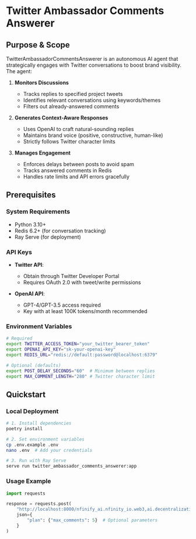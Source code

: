 # Twitter Ambassador Comments Answerer

## Purpose & Scope
TwitterAmbassadorCommentsAnswerer is an autonomous AI agent that strategically engages with Twitter conversations to boost brand visibility. The agent:

1. **Monitors Discussions**  
   - Tracks replies to specified project tweets
   - Identifies relevant conversations using keywords/themes
   - Filters out already-answered comments

2. **Generates Context-Aware Responses**  
   - Uses OpenAI to craft natural-sounding replies
   - Maintains brand voice (positive, constructive, human-like)
   - Strictly follows Twitter character limits

3. **Manages Engagement**  
   - Enforces delays between posts to avoid spam
   - Tracks answered comments in Redis
   - Handles rate limits and API errors gracefully

## Prerequisites

### System Requirements
- Python 3.10+
- Redis 6.2+ (for conversation tracking)
- Ray Serve (for deployment)

### API Keys
- **Twitter API**:
  - Obtain through Twitter Developer Portal
  - Requires OAuth 2.0 with tweet/write permissions

- **OpenAI API**:
  - GPT-4/GPT-3.5 access required
  - Key with at least 100K tokens/month recommended

### Environment Variables
```bash
# Required
export TWITTER_ACCESS_TOKEN="your_twitter_bearer_token"
export OPENAI_API_KEY="sk-your-openai-key"
export REDIS_URL="redis://default:password@localhost:6379"

# Optional (defaults)
export POST_DELAY_SECONDS="60"  # Minimum between replies
export MAX_COMMENT_LENGTH="280" # Twitter character limit
```

## Quickstart

### Local Deployment
```bash
# 1. Install dependencies
poetry install

# 2. Set environment variables
cp .env.example .env
nano .env  # Add your credentials

# 3. Run with Ray Serve
serve run twitter_ambassador_comments_answerer:app
```

### Usage Example
```python
import requests

response = requests.post(
    "http://localhost:8000/nfinify_ai.nfinity_io.web3,ai.decentralization",
    json={
        "plan": {"max_comments": 5}  # Optional parameters
    }
)
```